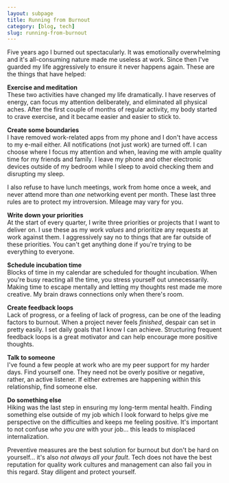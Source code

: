 ```yaml
---
layout: subpage
title: Running from Burnout
category: [blog, tech]
slug: running-from-burnout
---
```

Five years ago I burned out spectacularly. It was emotionally overwhelming and it's all-consuming nature made me useless at work. Since then I've guarded my life aggressively to ensure it never happens again. These are the things that have helped:

**Exercise and meditation**  
These two activities have changed my life dramatically. I have reserves of energy, can focus my attention deliberately, and eliminated all physical aches. After the first couple of months of regular activity, my body started to crave exercise, and it became easier and easier to stick to.

**Create some boundaries**  
I have removed work-related apps from my phone and I don't have access to my e-mail either. All notifications (not just work) are turned off. I can choose where I focus my attention and when, leaving me with ample quality time for my friends and family. I leave my phone and other electronic devices outside of my bedroom while I sleep to avoid checking them and disrupting my sleep.

I also refuse to have lunch meetings, work from home once a week, and never attend more than _one_ networking event per month. These last three rules are to protect my introversion. Mileage may vary for you.

**Write down your priorities**  
At the start of every quarter, I write three priorities or projects that I want to deliver on. I use these as my work _values_ and prioritize any requests at work against them. I aggressively say no to things that are far outside of these priorities. You can't get anything done if you're trying to be everything to everyone.

**Schedule incubation time**  
Blocks of time in my calendar are scheduled for thought incubation. When you're busy reacting all the time, you stress yourself out unnecessarily. Making time to escape mentally and letting my thoughts rest made me more creative. My brain draws connections only when there's room.

**Create feedback loops**  
Lack of progress, or a feeling of lack of progress, can be one of the leading factors to burnout. When a project never feels _finished_, despair can set in pretty easily. I set daily goals that I know I can achieve. Structuring frequent feedback loops is a great motivator and can help encourage more positive thoughts.

**Talk to someone**  
I've found a few people at work who are my peer support for my harder days. Find yourself one. They need not be overly positive or negative, rather, an active listener. If either extremes are happening within this relationship, find someone else.

**Do something else**  
Hiking was the last step in ensuring my long-term mental health. Finding something else outside of my job which I look forward to helps give me perspective on the difficulties and keeps me feeling positive. It's important to not confuse _who you are_ with your job... this leads to misplaced internalization.

Preventive measures are the best solution for burnout but don't be hard on yourself... it's also _not always all your fault_. Tech does not have the best reputation for quality work cultures and management can also fail you in this regard. Stay diligent and protect yourself.
